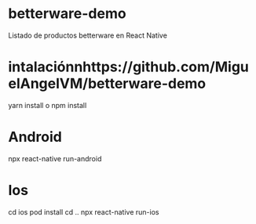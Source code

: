 # betterware-demo
Listado de productos betterware en React Native

# intalaciónnhttps://github.com/MiguelAngelVM/betterware-demo
yarn install o npm install

# Android
npx react-native run-android

# Ios
cd ios
pod install
cd ..
npx react-native run-ios

